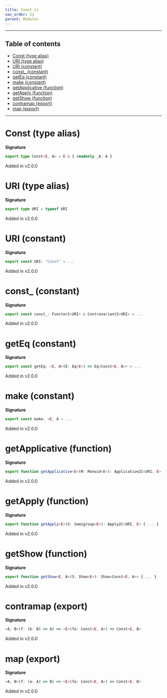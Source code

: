 ```yaml
---
title: Const.ts
nav_order: 21
parent: Modules
---
```


---

<h2 class="text-delta">Table of contents</h2>

- [Const (type alias)](#const-type-alias)
- [URI (type alias)](#uri-type-alias)
- [URI (constant)](#uri-constant)
- [const\_ (constant)](#const_-constant)
- [getEq (constant)](#geteq-constant)
- [make (constant)](#make-constant)
- [getApplicative (function)](#getapplicative-function)
- [getApply (function)](#getapply-function)
- [getShow (function)](#getshow-function)
- [contramap (export)](#contramap-export)
- [map (export)](#map-export)

---

# Const (type alias)

**Signature**

```ts
export type Const<E, A> = E & { readonly _A: A }
```

Added in v2.0.0

# URI (type alias)

**Signature**

```ts
export type URI = typeof URI
```

Added in v2.0.0

# URI (constant)

**Signature**

```ts
export const URI: "Const" = ...
```

Added in v2.0.0

# const\_ (constant)

**Signature**

```ts
export const const_: Functor2<URI> & Contravariant2<URI> = ...
```

Added in v2.0.0

# getEq (constant)

**Signature**

```ts
export const getEq: <E, A>(E: Eq<E>) => Eq<Const<E, A>> = ...
```

Added in v2.0.0

# make (constant)

**Signature**

```ts
export const make: <E, A = ...
```

Added in v2.0.0

# getApplicative (function)

**Signature**

```ts
export function getApplicative<E>(M: Monoid<E>): Applicative2C<URI, E> { ... }
```

Added in v2.0.0

# getApply (function)

**Signature**

```ts
export function getApply<E>(S: Semigroup<E>): Apply2C<URI, E> { ... }
```

Added in v2.0.0

# getShow (function)

**Signature**

```ts
export function getShow<E, A>(S: Show<E>): Show<Const<E, A>> { ... }
```

Added in v2.0.0

# contramap (export)

**Signature**

```ts
<A, B>(f: (b: B) => A) => <E>(fa: Const<E, A>) => Const<E, B>
```

Added in v2.0.0

# map (export)

**Signature**

```ts
<A, B>(f: (a: A) => B) => <E>(fa: Const<E, A>) => Const<E, B>
```

Added in v2.0.0
